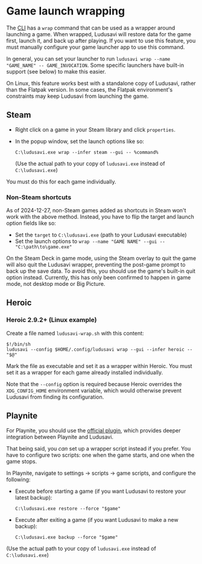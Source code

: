 # Game launch wrapping
The [CLI](/docs/help/command-line.md) has a `wrap` command that can be used as a wrapper around launching a game.
When wrapped, Ludusavi will restore data for the game first, launch it, and back up after playing.
If you want to use this feature, you must manually configure your game launcher app to use this command.

In general, you can set your launcher to run `ludusavi wrap --name "GAME_NAME" -- GAME_INVOCATION`.
Some specific launchers have built-in support (see below) to make this easier.

On Linux, this feature works best with a standalone copy of Ludusavi,
rather than the Flatpak version.
In some cases, the Flatpak environment's constraints may keep Ludusavi from launching the game.

## Steam
* Right click on a game in your Steam library and click `properties`.
* In the popup window, set the launch options like so:

  `C:\ludusavi.exe wrap --infer steam --gui -- %command%`

  (Use the actual path to your copy of `ludusavi.exe` instead of `C:\ludusavi.exe`)

You must do this for each game individually.

### Non-Steam shortcuts
As of 2024-12-27,
non-Steam games added as shortcuts in Steam won't work with the above method.
Instead, you have to flip the target and launch option fields like so:

* Set the `target` to `C:\ludusavi.exe` (path to your Ludusavi executable)
* Set the launch options to `wrap --name "GAME NAME" --gui -- "C:\path\to\game.exe"`

On the Steam Deck in game mode,
using the Steam overlay to quit the game will also quit the Ludusavi wrapper,
preventing the post-game prompt to back up the save data.
To avoid this, you should use the game's built-in quit option instead.
Currently, this has only been confirmed to happen in game mode, not desktop mode or Big Picture.

## Heroic
### Heroic 2.9.2+ (Linux example)
Create a file named `ludusavi-wrap.sh` with this content:

```
$!/bin/sh
ludusavi --config $HOME/.config/ludusavi wrap --gui --infer heroic -- "$@"
```

Mark the file as executable and set it as a wrapper within Heroic.
You must set it as a wrapper for each game already installed individually.

Note that the `--config` option is required because Heroic overrides the `XDG_CONFIG_HOME` environment variable,
which would otherwise prevent Ludusavi from finding its configuration.

## Playnite
For Playnite, you should use the [official plugin](https://github.com/mtkennerly/ludusavi-playnite),
which provides deeper integration between Playnite and Ludusavi.

That being said, you *can* set up a wrapper script instead if you prefer.
You have to configure two scripts:
one when the game starts, and one when the game stops.

In Playnite, navigate to settings -> scripts -> game scripts,
and configure the following:

* Execute before starting a game
  (if you want Ludusavi to restore your latest backup):
  ```
  C:\ludusavi.exe restore --force "$game"
  ```
* Execute after exiting a game
  (if you want Ludusavi to make a new backup):
  ```
  C:\ludusavi.exe backup --force "$game"
  ```

(Use the actual path to your copy of `ludusavi.exe` instead of `C:\ludusavi.exe`)
